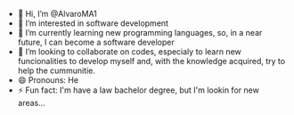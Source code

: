 - 👋 Hi, I’m @AlvaroMA1
- 👀 I’m interested in software development 
- 🌱 I’m currently learning new programming languages, so, in a near future, I can become a software developer 
- 💞️ I’m looking to collaborate on codes, especialy to learn new funcionalities to develop myself and, with the knowledge acquired, try to help the cummunitie.  
- 😄 Pronouns: He
- ⚡ Fun fact: I'm have a law bachelor degree, but I'm lookin for new areas...

<!---
AlvaroMA1/AlvaroMA1 is a ✨ special ✨ repository because its `README.md` (this file) appears on your GitHub profile.
You can click the Preview link to take a look at your changes.
--->

